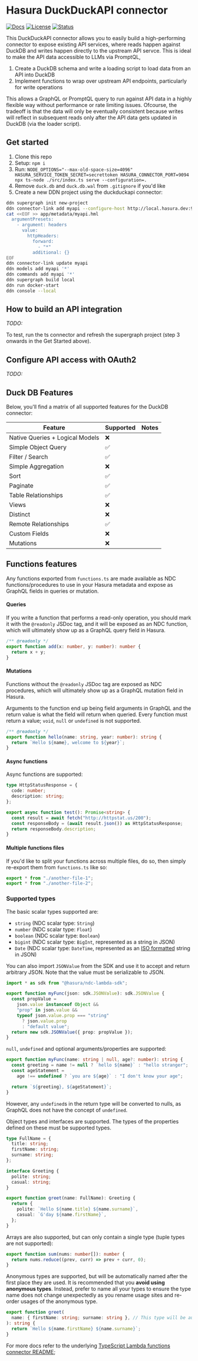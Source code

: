 # Hasura DuckDuckAPI connector

[![Docs](https://img.shields.io/badge/docs-v3.x-brightgreen.svg?style=flat)](https://hasura.io/connectors/duckdb)
[![License](https://img.shields.io/badge/license-Apache--2.0-purple.svg?style=flat)](https://github.com/hasura/ndc-duckdb/blob/main/LICENSE.txt)
[![Status](https://img.shields.io/badge/status-alpha-yellow.svg?style=flat)](https://github.com/hasura/ndc-duckdb/blob/main/README.md)

This DuckDuckAPI connector allows you to easily build a high-performing connector to expose existing API services, where reads happen against DuckDB and writes happen directly to the upstream API servce. This is ideal to make the API data accessible to LLMs via PromptQL,

1. Create a DuckDB schema and write a loading script to load data from an API into DuckDB
2. Implement functions to wrap over upstream API endpoints, particularly for write operations

This allows a GraphQL or PromptQL query to run against API data in a highly flexible way without performance or rate limiting issues.
Ofcourse, the tradeoff is that the data will only be eventually consistent because writes will reflect in subsequent reads only after the API data gets updated in DuckDB (via the loader script).

## Get started

1. Clone this repo
2. Setup: `npm i`
3. Run: `NODE_OPTIONS="--max-old-space-size=4096" HASURA_SERVICE_TOKEN_SECRET=secrettoken HASURA_CONNECTOR_PORT=9094 npx ts-node ./src/index.ts serve --configuration=.`
4. Remove `duck.db` and `duck.db.wal` from `.gitignore` if you'd like
5. Create a new DDN project using the duckduckapi connector:

```bash
ddn supergraph init new-project
ddn connector-link add myapi --configure-host http://local.hasura.dev:9094 --configure-connector-token secrettoken
cat <<EOF >> app/metadata/myapi.hml
  argumentPresets:
    - argument: headers
      value:
        httpHeaders:
          forward:
            - "*"
          additional: {}
EOF
ddn connector-link update myapi
ddn models add myapi '*'
ddn commands add myapi '*'
ddn supergraph build local
ddn run docker-start
ddn console --local
```

## How to build an API integration

_TODO:_

To test, run the ts connector and refresh the supergraph project (step 3 onwards in the Get Started above).

## Configure API access with OAuth2

_TODO:_

## Duck DB Features

Below, you'll find a matrix of all supported features for the DuckDB connector:

| Feature                         | Supported | Notes |
| ------------------------------- | --------- | ----- |
| Native Queries + Logical Models | ❌        |       |
| Simple Object Query             | ✅        |       |
| Filter / Search                 | ✅        |       |
| Simple Aggregation              | ❌        |       |
| Sort                            | ✅        |       |
| Paginate                        | ✅        |       |
| Table Relationships             | ✅        |       |
| Views                           | ❌        |       |
| Distinct                        | ❌        |       |
| Remote Relationships            | ✅        |       |
| Custom Fields                   | ❌        |       |
| Mutations                       | ❌        |       |

## Functions features

Any functions exported from `functions.ts` are made available as NDC functions/procedures to use in your Hasura metadata and expose as GraphQL fields in queries or mutation.

#### Queries

If you write a function that performs a read-only operation, you should mark it with the `@readonly` JSDoc tag, and it will be exposed as an NDC function, which will ultimately show up as a GraphQL query field in Hasura.

```typescript
/** @readonly */
export function add(x: number, y: number): number {
  return x + y;
}
```

#### Mutations

Functions without the `@readonly` JSDoc tag are exposed as NDC procedures, which will ultimately show up as a GraphQL mutation field in Hasura.

Arguments to the function end up being field arguments in GraphQL and the return value is what the field will return when queried. Every function must return a value; `void`, `null` or `undefined` is not supported.

```typescript
/** @readonly */
export function hello(name: string, year: number): string {
  return `Hello ${name}, welcome to ${year}`;
}
```

#### Async functions

Async functions are supported:

```typescript
type HttpStatusResponse = {
  code: number;
  description: string;
};

export async function test(): Promise<string> {
  const result = await fetch("http://httpstat.us/200");
  const responseBody = (await result.json()) as HttpStatusResponse;
  return responseBody.description;
}
```

#### Multiple functions files

If you'd like to split your functions across multiple files, do so, then simply re-export them from `functions.ts` like so:

```typescript
export * from "./another-file-1";
export * from "./another-file-2";
```

### Supported types

The basic scalar types supported are:

- `string` (NDC scalar type: `String`)
- `number` (NDC scalar type: `Float`)
- `boolean` (NDC scalar type: `Boolean`)
- `bigint` (NDC scalar type: `BigInt`, represented as a string in JSON)
- `Date` (NDC scalar type: `DateTime`, represented as an [ISO formatted](https://developer.mozilla.org/en-US/docs/Web/JavaScript/Reference/Global_Objects/Date/toISOString) string in JSON)

You can also import `JSONValue` from the SDK and use it to accept and return arbitrary JSON. Note that the value must be serializable to JSON.

```typescript
import * as sdk from "@hasura/ndc-lambda-sdk";

export function myFunc(json: sdk.JSONValue): sdk.JSONValue {
  const propValue =
    json.value instanceof Object &&
    "prop" in json.value &&
    typeof json.value.prop === "string"
      ? json.value.prop
      : "default value";
  return new sdk.JSONValue({ prop: propValue });
}
```

`null`, `undefined` and optional arguments/properties are supported:

```typescript
export function myFunc(name: string | null, age?: number): string {
  const greeting = name != null ? `hello ${name}` : "hello stranger";
  const ageStatement =
    age !== undefined ? `you are ${age}` : "I don't know your age";

  return `${greeting}, ${ageStatement}`;
}
```

However, any `undefined`s in the return type will be converted to nulls, as GraphQL does not have the concept of `undefined`.

Object types and interfaces are supported. The types of the properties defined on these must be supported types.

```typescript
type FullName = {
  title: string;
  firstName: string;
  surname: string;
};

interface Greeting {
  polite: string;
  casual: string;
}

export function greet(name: FullName): Greeting {
  return {
    polite: `Hello ${name.title} ${name.surname}`,
    casual: `G'day ${name.firstName}`,
  };
}
```

Arrays are also supported, but can only contain a single type (tuple types are not supported):

```typescript
export function sum(nums: number[]): number {
  return nums.reduce((prev, curr) => prev + curr, 0);
}
```

Anonymous types are supported, but will be automatically named after the first place they are used. It is recommended that you **avoid using anonymous types**. Instead, prefer to name all your types to ensure the type name does not change unexpectedly as you rename usage sites and re-order usages of the anonymous type.

```typescript
export function greet(
  name: { firstName: string; surname: string }, // This type will be automatically named greet_name
): string {
  return `Hello ${name.firstName} ${name.surname}`;
}
```

For more docs refer to the underlying [TypeScript Lambda functions connector README](https://github.com/hasura/ndc-nodejs-lambda/blob/main/ndc-lambda-sdk/test/inference/basic-inference/simple-types.ts#functions);
